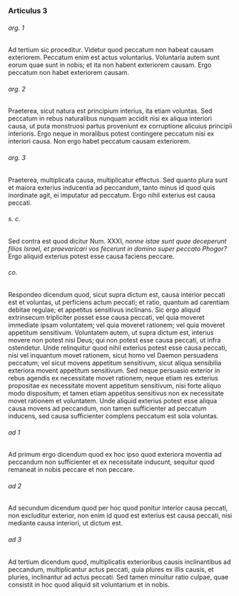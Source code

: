 ### Articulus 3

###### arg. 1
Ad tertium sic proceditur. Videtur quod peccatum non habeat causam exteriorem. Peccatum enim est actus voluntarius. Voluntaria autem sunt eorum quae sunt in nobis; et ita non habent exteriorem causam. Ergo peccatum non habet exteriorem causam.

###### arg. 2
Praeterea, sicut natura est principium interius, ita etiam voluntas. Sed peccatum in rebus naturalibus nunquam accidit nisi ex aliqua interiori causa, ut puta monstruosi partus proveniunt ex corruptione alicuius principii interioris. Ergo neque in moralibus potest contingere peccatum nisi ex interiori causa. Non ergo habet peccatum causam exteriorem.

###### arg. 3
Praeterea, multiplicata causa, multiplicatur effectus. Sed quanto plura sunt et maiora exterius inducentia ad peccandum, tanto minus id quod quis inordinate agit, ei imputatur ad peccatum. Ergo nihil exterius est causa peccati.

###### s. c.
Sed contra est quod dicitur Num. XXXI, *nonne istae sunt quae deceperunt filios Israel, et praevaricari vos fecerunt in domino super peccato Phogor?* Ergo aliquid exterius potest esse causa faciens peccare.

###### co.
Respondeo dicendum quod, sicut supra dictum est, causa interior peccati est et voluntas, ut perficiens actum peccati; et ratio, quantum ad carentiam debitae regulae; et appetitus sensitivus inclinans. Sic ergo aliquid extrinsecum tripliciter posset esse causa peccati, vel quia moveret immediate ipsam voluntatem; vel quia moveret rationem; vel quia moveret appetitum sensitivum. Voluntatem autem, ut supra dictum est, interius movere non potest nisi Deus; qui non potest esse causa peccati, ut infra ostendetur. Unde relinquitur quod nihil exterius potest esse causa peccati, nisi vel inquantum movet rationem, sicut homo vel Daemon persuadens peccatum; vel sicut movens appetitum sensitivum, sicut aliqua sensibilia exteriora movent appetitum sensitivum. Sed neque persuasio exterior in rebus agendis ex necessitate movet rationem; neque etiam res exterius propositae ex necessitate movent appetitum sensitivum, nisi forte aliquo modo dispositum; et tamen etiam appetitus sensitivus non ex necessitate movet rationem et voluntatem. Unde aliquid exterius potest esse aliqua causa movens ad peccandum, non tamen sufficienter ad peccatum inducens, sed causa sufficienter complens peccatum est sola voluntas.

###### ad 1
Ad primum ergo dicendum quod ex hoc ipso quod exteriora moventia ad peccandum non sufficienter et ex necessitate inducunt, sequitur quod remaneat in nobis peccare et non peccare.

###### ad 2
Ad secundum dicendum quod per hoc quod ponitur interior causa peccati, non excluditur exterior, non enim id quod est exterius est causa peccati, nisi mediante causa interiori, ut dictum est.

###### ad 3
Ad tertium dicendum quod, multiplicatis exterioribus causis inclinantibus ad peccandum, multiplicantur actus peccati, quia plures ex illis causis, et pluries, inclinantur ad actus peccati. Sed tamen minuitur ratio culpae, quae consistit in hoc quod aliquid sit voluntarium et in nobis.

